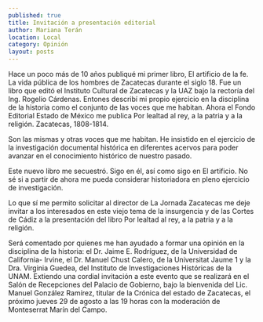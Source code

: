 ```yaml
---
published: true
title: Invitación a presentación editorial
author: Mariana Terán
location: Local
category: Opinión
layout: posts
---
```


Hace un poco más de 10 años publiqué mi primer libro, El artificio de la fe. La vida pública de los hombres de Zacatecas durante el siglo 18. Fue un libro que editó el Instituto Cultural de Zacatecas y la UAZ bajo la rectoría del Ing. Rogelio Cárdenas. Entones describí mi propio ejercicio en la disciplina de la historia como el conjunto de las voces que me habitan. Ahora el Fondo Editorial Estado de México me publica Por lealtad al rey, a la patria y a la religión. Zacatecas, 1808-1814. 

Son las mismas y otras voces que me habitan. He insistido en el ejercicio de la investigación documental histórica en diferentes acervos para poder avanzar en el conocimiento histórico de nuestro pasado.	

Este nuevo libro me secuestró. Sigo en él, así como sigo en El artificio. No sé si a partir de ahora me pueda considerar historiadora en pleno ejercicio de investigación. 

Lo que sí me permito solicitar al director de La Jornada Zacatecas me deje invitar a los interesados en este viejo tema de la insurgencia y de las Cortes de Cádiz a la presentación del libro Por lealtad al rey, a la patria y a la religión. 

Será comentado por quienes me han ayudado a formar una opinión en la disciplina de la historia: el Dr. Jaime E. Rodríguez, de la Universidad de California- Irvine, el Dr. Manuel Chust Calero, de la Universitat Jaume 1 y la Dra. Virginia Guedea, del Instituto de Investigaciones Históricas de la UNAM. Extiendo una cordial invitación a este evento que se realizará en el Salón de Recepciones del Palacio de Gobierno, bajo la bienvenida del Lic. Manuel González Ramírez, titular de la Crónica del estado de Zacatecas, el próximo jueves 29 de agosto a las 19 horas con la moderación de Monteserrat Marín del Campo.
